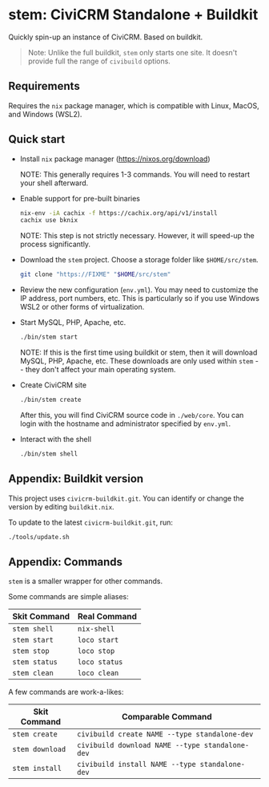 # stem: CiviCRM Standalone + Buildkit

Quickly spin-up an instance of CiviCRM. Based on buildkit.

> Note: Unlike the full buildkit, `stem` only starts one site. It doesn't
> provide full the range of `civibuild` options.

## Requirements

Requires the `nix` package manager, which is compatible with Linux, MacOS, and Windows (WSL2).

## Quick start

* Install `nix` package manager (https://nixos.org/download)

    NOTE: This generally requires 1-3 commands. You will need to restart your shell afterward.

* Enable support for pre-built binaries

    ```bash
    nix-env -iA cachix -f https://cachix.org/api/v1/install
    cachix use bknix
    ```

    NOTE: This step is not strictly necessary. However, it will speed-up the process significantly.

* Download the `stem` project. Choose a storage folder like `$HOME/src/stem`.

    ```bash
    git clone "https://FIXME" "$HOME/src/stem"
    ```

* Review the new configuration (`env.yml`). You may need to customize the IP address, port numbers, etc.
  This is particularly so if you use Windows WSL2 or other forms of virtualization.

* Start MySQL, PHP, Apache, etc.

    ```bash
    ./bin/stem start
    ```

    NOTE: If this is the first time using buildkit or stem, then it will download MySQL, PHP, Apache, etc.
    These downloads are only used within `stem` -- they don't affect your main operating system.

* Create CiviCRM site

    ```bash
    ./bin/stem create
    ```

    After this, you will find CiviCRM source code in `./web/core`. You can login with the
    hostname and administrator specified by `env.yml`.

* Interact with the shell

    ```bash
    ./bin/stem shell
    ```

## Appendix: Buildkit version

This project uses `civicrm-buildkit.git`. You can identify or change the version by editing `buildkit.nix`.

To update to the latest `civicrm-buildkit.git`, run:

```bash
./tools/update.sh
```

## Appendix: Commands

`stem` is a smaller wrapper for other commands.

Some commands are simple aliases:

| Skit Command    | Real Command   |
| --              | --             |
| `stem shell`    | `nix-shell`    |
| `stem start`    | `loco start`   |
| `stem stop`     | `loco stop`    |
| `stem status`   | `loco status`  |
| `stem clean`    | `loco clean`   |

A few commands are work-a-likes:

| Skit Command     | Comparable Command   |
| --               | --             |
| `stem create`    | `civibuild create NAME --type standalone-dev`   |
| `stem download`  | `civibuild download NAME --type standalone-dev` |
| `stem install`   | `civibuild install NAME --type standalone-dev`  |
